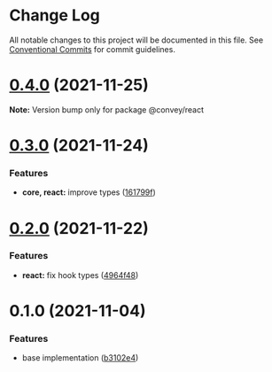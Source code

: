 # Change Log

All notable changes to this project will be documented in this file.
See [Conventional Commits](https://conventionalcommits.org) for commit guidelines.

# [0.4.0](https://github.com/lttb/convey/compare/@convey/react@0.3.0...@convey/react@0.4.0) (2021-11-25)

**Note:** Version bump only for package @convey/react





# [0.3.0](https://github.com/lttb/convey/compare/@convey/react@0.2.0...@convey/react@0.3.0) (2021-11-24)


### Features

* **core, react:** improve types ([161799f](https://github.com/lttb/convey/commit/161799feb8747be85e3c66313b44d63025acaf0b))





# [0.2.0](https://github.com/lttb/convey/compare/@convey/react@0.1.0...@convey/react@0.2.0) (2021-11-22)


### Features

* **react:** fix hook types ([4964f48](https://github.com/lttb/convey/commit/4964f483c5fd4369429c40f97db0aaa93e5b85c9))





# 0.1.0 (2021-11-04)


### Features

* base implementation ([b3102e4](https://github.com/lttb/convey/commit/b3102e4143026fe0c00cfd22e0cb129d386427eb))
